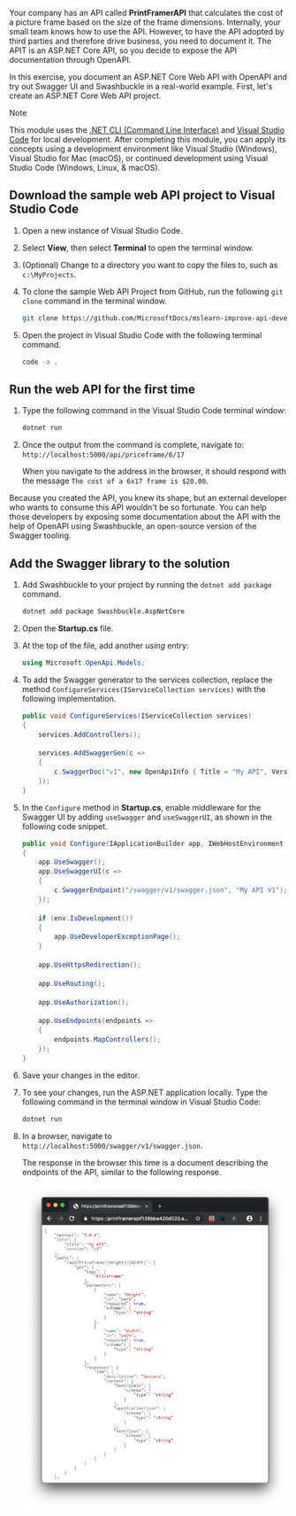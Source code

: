 <!-- NOTE - All code for this module can be found at https://github.com/MicrosoftDocs/mslearn-improve-api-developer-experience-with-swagger -->

Your company has an API called **PrintFramerAPI** that calculates the cost of a picture frame based on the size of the frame dimensions. Internally, your small team knows how to use the API. However, to have the API adopted by third parties and therefore drive business, you need to document it. The APIT is an ASP.NET Core API, so you decide to expose the API documentation through OpenAPI.

In this exercise, you document an ASP.NET Core Web API with OpenAPI and try out Swagger UI and Swashbuckle in a real-world example. First, let's create an ASP.NET Core Web API project.

> [!NOTE]
> This module uses the [.NET CLI (Command Line Interface)](/dotnet/core/tools) and [Visual Studio Code](https://code.visualstudio.com/) for local development. After completing this module, you can apply its concepts using a development environment like Visual Studio (Windows), Visual Studio for Mac (macOS), or continued development using Visual Studio Code (Windows, Linux, & macOS).

## Download the sample web API project to Visual Studio Code

1. Open a new instance of Visual Studio Code.
1. Select **View**, then select **Terminal** to open the terminal window.
1. (Optional) Change to a directory you want to copy the files to, such as `c:\MyProjects`.
1. To clone the sample Web API Project from GitHub, run the following `git clone` command in the terminal window.

   ```bash
   git clone https://github.com/MicrosoftDocs/mslearn-improve-api-developer-experience-with-swagger && cd mslearn-improve-api-developer-experience-with-swagger/PrintFramerAPI
   ```

1. Open the project in Visual Studio Code with the following terminal command.

    ```bash
    code -a .
    ```

## Run the web API for the first time

1. Type the following command in the Visual Studio Code terminal window:

    ```bash
    dotnet run
    ```

1. Once the output from the command is complete, navigate to: `http://localhost:5000/api/priceframe/6/17`

    When you navigate to the address in the browser, it should respond with the message `The cost of a 6x17 frame is $20.00`.

Because you created the API, you knew its shape, but an external developer who wants to consume this API wouldn't be so fortunate. You can help those developers by exposing some documentation about the API with the help of OpenAPI using Swashbuckle, an open-source version of the Swagger tooling.

## Add the Swagger library to the solution

1. Add Swashbuckle to your project by running the `dotnet add package` command.

    ```bash
    dotnet add package Swashbuckle.AspNetCore
    ```

1. Open the **Startup.cs** file.

1. At the top of the file, add another *using* entry:

    ```csharp
    using Microsoft.OpenApi.Models;
    ```

1. To add the Swagger generator to the services collection, replace the method `ConfigureServices(IServiceCollection services)` with the following implementation.

    ```csharp
    public void ConfigureServices(IServiceCollection services)
    {
        services.AddControllers();

        services.AddSwaggerGen(c =>
        {
            c.SwaggerDoc("v1", new OpenApiInfo { Title = "My API", Version = "v1" });
        });
    }
    ```

1. In the `Configure` method in **Startup.cs**, enable  middleware for the Swagger UI by adding `useSwagger` and `useSwaggerUI`, as shown in the following code snippet.

    ```csharp
    public void Configure(IApplicationBuilder app, IWebHostEnvironment env)
    {
        app.UseSwagger();
        app.UseSwaggerUI(c =>
        {
            c.SwaggerEndpoint("/swagger/v1/swagger.json", "My API V1");
        });

        if (env.IsDevelopment())
        {
            app.UseDeveloperExceptionPage();
        }

        app.UseHttpsRedirection();

        app.UseRouting();

        app.UseAuthorization();

        app.UseEndpoints(endpoints =>
        {
            endpoints.MapControllers();
        }); 
    }
    ```

1. Save your changes in the editor.

1. To see your changes, run the ASP.NET application locally. Type the following command in the terminal window in Visual Studio Code:

    ```bash
    dotnet run
    ```

1. In a browser, navigate to `http://localhost:5000/swagger/v1/swagger.json`.

   The response in the browser this time is a document describing the endpoints of the API, similar to the following response.

    ![Swagger.json response in the browser showing the definition of our API.](../media/swagger-json-response.png)
